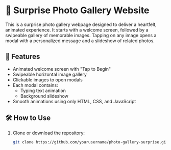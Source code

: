 # 🎉 Surprise Photo Gallery Website

This is a surprise photo gallery webpage designed to deliver a heartfelt, animated experience. It starts with a welcome screen, followed by a swipeable gallery of memorable images. Tapping on any image opens a modal with a personalized message and a slideshow of related photos.

## 🌟 Features

- Animated welcome screen with "Tap to Begin"
- Swipeable horizontal image gallery
- Clickable images to open modals
- Each modal contains:
  - Typing text animation
  - Background slideshow
- Smooth animations using only HTML, CSS, and JavaScript

## 🛠 How to Use

1. Clone or download the repository:
   ```bash
   git clone https://github.com/yourusername/photo-gallery-surprise.git
